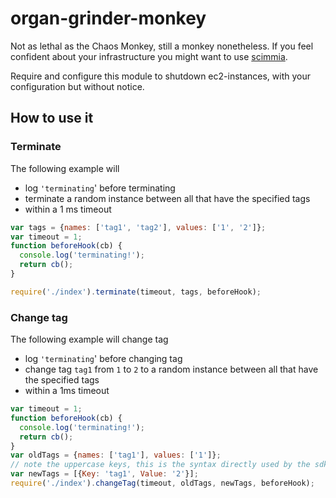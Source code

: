# organ-grinder-monkey
Not as lethal as the Chaos Monkey, still a monkey nonetheless. If you feel confident
about your infrastructure you might want to use [scimmia](https://github.com/lazywithclass/scimmia).

Require and configure this module to shutdown ec2-instances, with your configuration but without notice.


## How to use it

### Terminate

The following example will 

* log `'terminating`' before terminating
* terminate a random instance between all that have the specified tags
* within a 1 ms timeout

```javascript
var tags = {names: ['tag1', 'tag2'], values: ['1', '2']};
var timeout = 1;
function beforeHook(cb) {
  console.log('terminating!');
  return cb();
}

require('./index').terminate(timeout, tags, beforeHook);
```

### Change tag

The following example will change tag

* log `'terminating`' before changing tag
* change tag `tag1` from `1` to `2` to a random instance between all that have the specified tags
* within a 1ms timeout

```javascript
var timeout = 1;
function beforeHook(cb) {
  console.log('terminating!');
  return cb();
}
var oldTags = {names: ['tag1'], values: ['1']};
// note the uppercase keys, this is the syntax directly used by the sdk
var newTags = [{Key: 'tag1', Value: '2'}];
require('./index').changeTag(timeout, oldTags, newTags, beforeHook);
```
